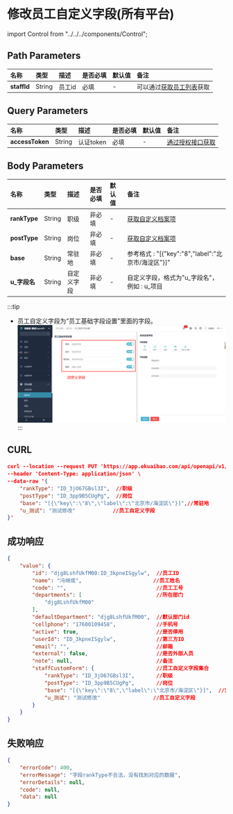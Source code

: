 # 修改员工自定义字段(所有平台)

import Control from "../../../components/Control";

<Control
method="PUT"
url="/api/openapi/v1/staffs/$`staffId`/customFields"
/>

## Path Parameters

| 名称 | 类型 | 描述 | 是否必填 | 默认值 | 备注 |
| :--- | :--- | :--- | :--- |:--- | :--- |
| **staffId** | String | 员工id | 必填 | - | 可以通过[获取员工列表](/docs/open-api/corporation/get-all-staffs)获取 | 

## Query Parameters

| 名称 | 类型 | 描述 | 是否必填 | 默认值 | 备注 |
| :--- | :--- | :--- | :--- |:--- | :--- |
| **accessToken** | String | 认证token | 必填  | - | [通过授权接口获取](/docs/open-api/getting-started/auth) |

## Body Parameters

| 名称 | 类型 | 描述 | 是否必填 | 默认值 | 备注 |
| :--- | :--- | :--- | :--- |:--- | :--- |
| **rankType** | String | 职级	    | 非必填 | - | [获取自定义档案项](/docs/open-api/dimensions/get-dimension-items) |
| **postType** | String | 岗位	    | 非必填 | - | [获取自定义档案项](/docs/open-api/dimensions/get-dimension-items) |
| **base**     | String | 常驻地     | 非必填 | - | 参考格式 : "[{\"key\":\"8\",\"label\":\"北京市/海淀区\"}]" |
| **u_字段名**  | String | 自定义字段	| 非必填 | - | 自定义字段，格式为"u\_字段名"，例如 : u\_项目 |

:::tip
- 员工自定义字段为“员工基础字段设置”里面的字段。
![image](images/customFields.png)
:::

## CURL
```json
curl --location --request PUT 'https://app.ekuaibao.com/api/openapi/v1/staffs/$djg8LshfUkfM00:ID_3kpneISgylw/customFields?accessToken=ID_3pp881GQaxM:djg8LshfUkfM00' \
--header 'Content-Type: application/json' \
--data-raw '{
    "rankType": "ID_3jO67GBsl3I",  //职级
    "postType": "ID_3pp9B5CUgPg",  //岗位
    "base": "[{\"key\":\"8\",\"label\":\"北京市/海淀区\"}]",//常驻地
    "u_测试": "测试修改"            //员工自定义字段
}'
```

## 成功响应
```json
{
    "value": {
        "id": "djg8LshfUkfM00:ID_3kpneISgylw",  //员工ID
        "name": "冯继成",                       //员工姓名
        "code": "",                             //员工工号
        "departments": [                        //所在部门
            "djg8LshfUkfM00"
        ],
        "defaultDepartment": "djg8LshfUkfM00",  //默认部门id
        "cellphone": "17600109458",             //手机号
        "active": true,                         //是否停用
        "userId": "ID_3kpneISgylw",             //第三方ID
        "email": "",                            //邮箱
        "external": false,                      //是否外部人员
        "note": null,                           //备注
        "staffCustomForm": {                    //员工自定义字段集合
            "rankType": "ID_3jO67GBsl3I",       //职级
            "postType": "ID_3pp9B5CUgPg",       //岗位
            "base": "[{\"key\":\"8\",\"label\":\"北京市/海淀区\"}]",  //常驻地
            "u_测试": "测试修改"                 //员工自定义字段
        }
    }
}
```

## 失败响应
```json
{
    "errorCode": 400,
    "errorMessage": "字段rankType不合法，没有找到对应的数据",
    "errorDetails": null,
    "code": null,
    "data": null
}
```